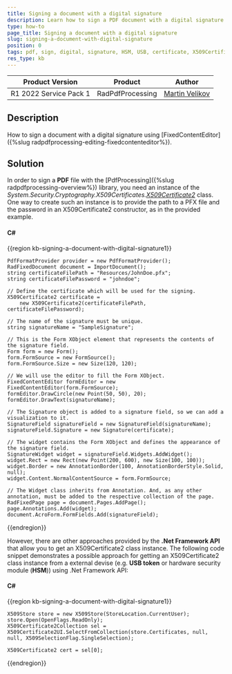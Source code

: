 ```yaml
---
title: Signing a document with a digital signature
description: Learn how to sign a PDF document with a digital signature using the API of PdfProcessing.
type: how-to
page_title: Signing a document with a digital signature
slug: signing-a-document-with-digital-signature
position: 0
tags: pdf, sign, digital, signature, HSM, USB, certificate, X509Certificate2
res_type: kb
---
```


<table>
<thead>
	<tr>
		<th>Product Version</th>
		<th>Product</th>
		<th>Author</th>
	</tr>
</thead>
<tbody>
	<tr>
		<td>R1 2022 Service Pack 1</td>
		<td>RadPdfProcessing</td>
		<td><a href="https://www.telerik.com/blogs/author/martin-velikov">Martin Velikov</a></td>
	</tr>
</tbody>
</table>

## Description

How to sign a document with a digital signature using [FixedContentEditor]({%slug radpdfprocessing-editing-fixedcontenteditor%}).

## Solution

In order to sign a **PDF** file with the [PdfProcessing]({%slug radpdfprocessing-overview%}) library, you need an instance of the _System.Security.Cryptography.X509Certificates.[X509Certificate2](https://docs.microsoft.com/en-us/dotnet/api/system.security.cryptography.x509certificates.x509certificate2)_ class. One way to create such an instance is to provide the path to a PFX file and the password in an X509Certificate2 constructor, as in the provided example.

#### __C#__

{{region kb-signing-a-document-with-digital-signature1}}

	PdfFormatProvider provider = new PdfFormatProvider();
	RadFixedDocument document = ImportDocument();
	string certificateFilePath = "Resources/JohnDoe.pfx";
	string certificateFilePassword = "johndoe";

	// Define the certificate which will be used for the signing. 
	X509Certificate2 certificate =
		new X509Certificate2(certificateFilePath, certificateFilePassword);

	// The name of the signature must be unique. 
	string signatureName = "SampleSignature";

	// This is the Form XObject element that represents the contents of the signature field. 
	Form form = new Form();
	form.FormSource = new FormSource();
	form.FormSource.Size = new Size(120, 120);

	// We will use the editor to fill the Form XObject. 
	FixedContentEditor formEditor = new FixedContentEditor(form.FormSource);
	formEditor.DrawCircle(new Point(50, 50), 20);
	formEditor.DrawText(signatureName);

	// The Signature object is added to a signature field, so we can add a visualization to it. 
	SignatureField signatureField = new SignatureField(signatureName);
	signatureField.Signature = new Signature(certificate);

	// The widget contains the Form XObject and defines the appearance of the signature field. 
	SignatureWidget widget = signatureField.Widgets.AddWidget();
	widget.Rect = new Rect(new Point(200, 600), new Size(100, 100));
	widget.Border = new AnnotationBorder(100, AnnotationBorderStyle.Solid, null);
	widget.Content.NormalContentSource = form.FormSource;

	// The Widget class inherits from Annotation. And, as any other annotation, must be added to the respective collection of the page. 
	RadFixedPage page = document.Pages.AddPage();
	page.Annotations.Add(widget);
	document.AcroForm.FormFields.Add(signatureField);
 
{{endregion}}

However, there are other approaches provided by the **.Net Framework API** that allow you to get an X509Certificate2 class instance. The following code snippet demonstrates a possible approach for getting an X509Certificate2 class instance from a external devise (e.g. **USB token** or hardware security module (**HSM**)) using .Net Framework API:

#### __C#__

{{region kb-signing-a-document-with-digital-signature1}}

	X509Store store = new X509Store(StoreLocation.CurrentUser);
	store.Open(OpenFlags.ReadOnly);
	X509Certificate2Collection sel = X509Certificate2UI.SelectFromCollection(store.Certificates, null, null, X509SelectionFlag.SingleSelection);

	X509Certificate2 cert = sel[0];

{{endregion}}

